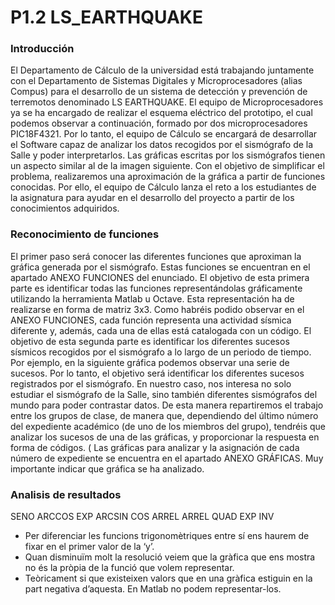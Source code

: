 # P1.2 LS_EARTHQUAKE

### Introducción
El Departamento de Cálculo de la universidad está trabajando juntamente con el Departamento de Sistemas Digitales y Microprocesadores (alias Compus) para el desarrollo de un sistema de detección y prevención de terremotos denominado LS EARTHQUAKE.
El equipo de Microprocesadores ya se ha encargado de realizar el esquema eléctrico del prototipo, el cual podemos observar a continuación, formado por dos microprocesadores PIC18F4321.
Por lo tanto, el equipo de Cálculo se encargará de desarrollar el Software capaz de analizar los datos recogidos por el sismógrafo de la Salle y poder interpretarlos. Las gráficas escritas por los sismógrafos tienen un aspecto similar al de la imagen siguiente.
Con el objetivo de simplificar el problema, realizaremos una aproximación de la gráfica a partir de funciones conocidas. Por ello, el equipo de Cálculo lanza el reto a los estudiantes de la asignatura para ayudar en el desarrollo del proyecto a partir de los conocimientos adquiridos.
### Reconocimiento de funciones

El primer paso será conocer las diferentes funciones que aproximan la gráfica generada por el sismógrafo. Estas funciones se encuentran en el apartado ANEXO FUNCIONES del enunciado.
El objetivo de esta primera parte es identificar todas las funciones representándolas gráficamente utilizando la herramienta Matlab u Octave. Esta representación ha de realizarse en forma de matriz 3x3.
Como habréis podido observar en el ANEXO FUNCIONES, cada función representa una actividad sísmica diferente y, además, cada una de ellas está catalogada con un código.
El objetivo de esta segunda parte es identificar los diferentes sucesos sísmicos recogidos por el sismógrafo a lo largo de un periodo de tiempo. Por ejemplo, en la siguiente gráfica podemos observar una serie de sucesos.
Por lo tanto, el objetivo será identificar los diferentes sucesos registrados por el sismógrafo. En nuestro caso, nos interesa no solo estudiar el sismógrafo de la Salle, sino también diferentes sismógrafos del mundo para poder contrastar datos.
De esta manera repartiremos el trabajo entre los grupos de clase, de manera que, dependiendo del último número del expediente académico (de uno de los miembros del grupo), tendréis que analizar los sucesos de una de las gráficas, y proporcionar la respuesta en forma de códigos. (
Las gráficas para analizar y la asignación de cada número de expediente se encuentra en el apartado ANEXO GRÁFICAS. Muy importante indicar que gráfica se ha analizado.


### Analisis de resultados
SENO
ARCCOS
EXP
ARCSIN
COS
ARREL
ARREL
QUAD
EXP
INV


- Per diferenciar les funcions trigonomètriques entre sí ens haurem de fixar en el primer valor de la ‘y’.
- Quan disminuïm molt la resolució veiem que la gràfica que ens mostra no és la pròpia de la funció que volem representar.
- Teòricament si que existeixen valors que en una gràfica estiguin en la part negativa d’aquesta. En Matlab no podem representar-los.
